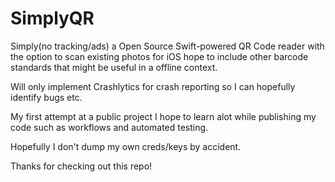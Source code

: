 # SimplyQR
Simply(no tracking/ads) a Open Source Swift-powered QR Code reader with the option to scan existing photos for iOS 
hope to include other barcode standards that might be useful in a offline context.

Will only implement Crashlytics for crash reporting so I can hopefully identify bugs etc.

My first attempt at a public project I hope to learn alot while publishing my code such as workflows and automated testing.

Hopefully I don't dump my own creds/keys by accident.

Thanks for checking out this repo!
